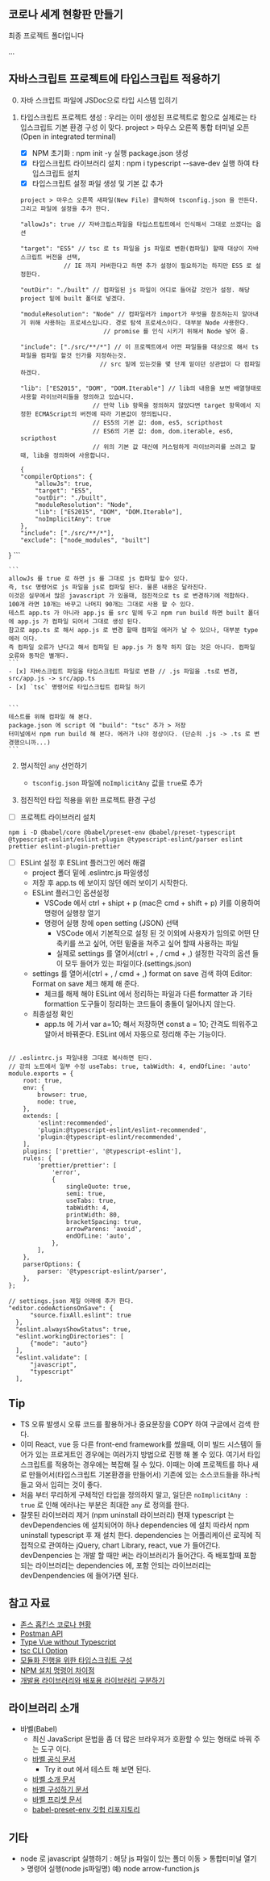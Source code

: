 ## 코로나 세계 현황판 만들기

최종 프로젝트 폴더입니다


...
## 자바스크립트 프로젝트에 타입스크립트 적용하기

0. 자바 스크립트 파일에 JSDoc으로 타입 시스템 입히기
1. 타입스크립트 프로젝트 생성 : 우리는 이미 생성된 프로젝트로 함으로 실제로는 타입스크립트 기본 환경 구성 이 맞다.
	project > 마우스 오른쪽 통합 터미널 오픈(Open in integrated terminal)
	- [x] NPM 초기화 : npm init -y 실행 package.json 생성
	- [x] 타입스크립트 라이브러리 설치 : npm i typescript --save-dev 실행 하여 타입스크립트 설치
	- [x] 타입스크립트 설정 파일 생성 및 기본 값 추가
	```
	project > 마우스 오른쪽 새파일(New File) 클릭하여 tsconfig.json 을 만든다.
	그리고 파일에 설정을 추가 한다.

	"allowJs": true // 자바크립스파일을 타입스트립트에서 인식해서 그대로 쓰겠다는 옵션

	"target": "ES5" // tsc 로 ts 파일을 js 파일로 변환(컴파일) 할때 대상이 자바스크립트 버전을 선택,
    	        // IE 까지 커버한다고 하면 추가 설정이 필요하기는 하지만 ES5 로 설정한다.

	"outDir": "./built" // 컴파일된 js 파일이 어디로 들어갈 것인가 설정. 해당 project 밑에 built 폴더로 넣겠다.

	"moduleResolution": "Node" // 컴파일러가 import가 무엇을 참조하는지 알아내기 위해 사용하는 프로세스입니다. 경로 탐색 프로세스이다. 대부분 Node 사용한다.
    	                   // promise 를 인식 시키기 위해서 Node 넣어 줌.

	"include": ["./src/**/*"] // 이 프로젝트에서 어떤 파일들을 대상으로 해서 ts 파일을 컴파일 할것 인가를 지정하는것.
    	                  // src 밑에 있는것을 몇 단계 밑이던 상관없이 다 컴파일 하겠다.

	"lib": ["ES2015", "DOM", "DOM.Iterable"] // lib의 내용을 보면 배열형태로 사용할 라이브러리들을 정의하고 있습니다.
						// 만약 lib 항목을 정의하지 않았다면 target 항목에서 지정한 ECMAScript의 버전에 따라 기본값이 정의됩니다.
						// ES5의 기본 값: dom, es5, scripthost
						// ES6의 기본 값: dom, dom.iterable, es6, scripthost
						// 위의 기본 값 대신에 커스텀하게 라이브러리를 쓰려고 할 때, lib을 정의하여 사용합니다.					  
	```

	```
	{
	"compilerOptions": {
		"allowJs": true,
		"target": "ES5",
		"outDir": "./built",
		"moduleResolution": "Node",
		"lib": ["ES2015", "DOM", "DOM.Iterable"],
		"noImplicitAny": true
	},
	"include": ["./src/**/*"],
	"exclude": ["node_modules", "built"]
}
	```

	```
	allowJs 를 true 로 하면 js 를 그대로 js 컴파일 할수 있다.
	즉, tsc 명령어로 js 파일을 js로 컴파일 된다. 물론 내용은 달라진다.
	이것은 실무에서 많은 javascript 가 있을때, 점진적으로 ts 로 변경하기에 적합하다.
	100개 라면 10개는 바꾸고 나머지 90개는 그대로 사용 할 수 있다.
	테스트 app.ts 가 아니라 app.js 를 src 밑에 두고 npm run build 하면 built 폴더에 app.js 가 컴파일 되어서 그대로 생성 된다.
	참고로 app.ts 로 해서 app.js 로 변경 할때 컴파일 에러가 날 수 있으나, 대부분 type 에러 이다.
	즉 컴파일 오류가 난다고 해서 컴파일 된 app.js 가 동작 하지 않는 것은 아니다. 컴파일 오류와 동작은 별개다.
	```
	- [x] 자바스크립트 파일을 타입스크립트 파일로 변환 // .js 파일을 .ts로 변경, src/app.js -> src/app.ts
	- [x] `tsc` 명령어로 타입스크립트 컴파일 하기

	
	```
	테스트를 위해 컴파일 해 본다.
	package.json 에 script 에 "build": "tsc" 추가 > 저장
	터미널에서 npm run build 해 본다. 에러가 나야 정상이다. (단순히 .js -> .ts 로 변경했으니까...)
	```
2. 명시적인 `any` 선언하기
	- `tsconfig.json` 파일에 `noImplicitAny` 값을 `true`로 추가

3. 점진적인 타입 적용을 위한 프로젝트 환경 구성
- [ ] 프로젝트 라이브러리 설치
```
npm i -D @babel/core @babel/preset-env @babel/preset-typescript @typescript-eslint/eslint-plugin @typescript-eslint/parser eslint prettier eslint-plugin-prettier
```
- [ ] ESLint 설정 후 ESLint 플러그인 에러 해결
	- project 폴더 밑에 .eslintrc.js 파일생성
	- 저장 후 app.ts 에 보이지 않던 에러 보이기 시작한다.
	- ESLint 플러그인 옵션설정
		- VSCode 에서 ctrl + shipt + p (mac은 cmd + shift + p) 키를 이용하여 명령어 실행창 열기
		- 명령어 실행 창에 open setting (JSON) 선택
			- VSCode 에서 기본적으로 설정 된 것 이외에 사용자가 임의로 어떤 단축키를 쓰고 싶어, 어떤 밑줄을 쳐주고 싶어 할때 사용하는 파일
			- 실제로 settings 를 열어서(ctrl + , / cmd + ,) 설정한 각각의 옵션 들이 모두 들어가 있는 파일이다.(settings.json)
	- settings 를 열어서(ctrl + , / cmd + ,) format on save 검색 하여 Editor: Format on save 체크 해제 해 준다.
		- 체크를 해제 해야 ESLint 에서 정리하는 파일과 다른 formatter 과 기타 formattion 도구들이 정리하는 코드들이 충돌이 일어나지 않는다.
	- 최종설정 확인
		- app.ts 에 가서 var a=10; 해서 저장하면 const a = 10; 간격도 띄워주고 알아서 바꿔준다. ESLint 에서 자동으로 정리해 주는 기능이다.

```

// .eslintrc.js 파일내용 그대로 복사하면 된다.
// 강의 노트에서 일부 수정 useTabs: true, tabWidth: 4, endOfLine: 'auto'
module.exports = {
	root: true,
	env: {
		browser: true,
		node: true,
	},
	extends: [
		'eslint:recommended',
		'plugin:@typescript-eslint/eslint-recommended',
		'plugin:@typescript-eslint/recommended',
	],
	plugins: ['prettier', '@typescript-eslint'],
	rules: {
		'prettier/prettier': [
			'error',
			{
				singleQuote: true,
				semi: true,
				useTabs: true,
				tabWidth: 4,
				printWidth: 80,
				bracketSpacing: true,
				arrowParens: 'avoid',
				endOfLine: 'auto',
			},
		],
	},
	parserOptions: {
		parser: '@typescript-eslint/parser',
	},
};

```
```
// settings.json 제일 아래에 추가 한다.
"editor.codeActionsOnSave": {
      "source.fixAll.eslint": true
  },
  "eslint.alwaysShowStatus": true,
  "eslint.workingDirectories": [
      {"mode": "auto"}
  ],
  "eslint.validate": [
      "javascript",
      "typescript"
  ],

```
## Tip
- TS 오류 발생시 오류 코드를 활용하거나 중요문장을 COPY 하여 구글에서 검색 한다.
- 이미 React, vue 등 다른 front-end framework를 썼을때, 이미 빌드 시스템이 들어가 있는 프로게트인 경우에는
여러가지 방법으로 진행 해 볼 수 있다. 여기서 타입스크립트를 적용하는 경우에는 복잡해 질 수 있다.
이때는 아예 프로젝트를 하나 새로 만들어서(타입스크립트 기본환경을 만들어서) 기존에 있는 소스코드들을 하나씩 들고 와서 입히는 것이 좋다.
- 처음 부터 무리하게 구체적인 타입을 정의하지 말고, 일단은 `noImplicitAny : true` 로 인해 에러나는 부분은 최대한 `any` 로 정의를 한다.
- 잘못된 라이브러리 제거 (npm uninstall 라이브러리) 현재 typescript 는 devDependencies 에 설치되어야 하나 dependencies 에 설치
따라서 npm uninstall typescript 후 재 설치 한다. dependencies 는 어플리케이션 로직에 직접적으로 관여하는 jQuery, chart Library, react, vue 가 들어간다.
devDenpencies 는 개발 할 때만 써는 라이브러리가 들어간다. 즉 배포할때 포함되는 라이브러리는 dependencies 에, 포함 안되는 라이브러리는 devDenpendencies 에 
들어가면 된다.
## 참고 자료

- [존스 홉킨스 코로나 현황](https://www.arcgis.com/apps/opsdashboard/index.html#/bda7594740fd40299423467b48e9ecf6)
- [Postman API](https://documenter.getpostman.com/view/10808728/SzS8rjbc?version=latest#27454960-ea1c-4b91-a0b6-0468bb4e6712)
- [Type Vue without Typescript](https://blog.usejournal.com/type-vue-without-typescript-b2b49210f0b)
- [tsc CLI Option](https://www.typescriptlang.org/docs/handbook/compiler-options.html)
- [모듈화 진행을 위한 타입스크립트 구성](https://github.com/joshua1988/learn-typescript/tree/master/setup)
- [NPM 설치 명령어 차이점](https://joshua1988.github.io/webpack-guide/build/npm-module-install.html##npm-설치-명령어)
- [개발용 라이브러리와 배포용 라이브러리 구분하기](https://joshua1988.github.io/webpack-guide/build/npm-module-install.#개발용-라이브러리와-배포용-라이브러리-구분하기)

## 라이브러리 소개
- 바벨(Babel)
	- 최신 JavaScript 문법을 좀 더 많은 브라우져가 호환할 수 있는 형태로 바꿔 주는 도구 이다.
	- [바벨 공식 문서](https://babeljs.io/)
		- Try it out 에서 테스트 해 보면 된다.
	- [바벨 소개 문서](https://babeljs.io/docs/en/)
	- [바벨 구성하기 문서](https://babeljs.io/docs/en/configuration)
	- [바벨 프리셋 문서](https://babeljs.io/docs/en/presets)
	- [babel-preset-env 깃헙 리포지토리](https://github.com/babel/babel-preset-env)

## 기타
- node 로 javascript 실행하기 : 해당 js 파일이 있는 폴더 이동 > 통합터미널 열기 > 명령어 실행(node js파일명) 예) node arrow-function.js
